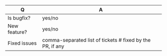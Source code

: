 | Q            | A                                                         |
|--------------|-----------------------------------------------------------|
| Is bugfix?   | yes/no                                                    |
| New feature? | yes/no                                                    |
| Fixed issues | comma-separated list of tickets # fixed by the PR, if any |